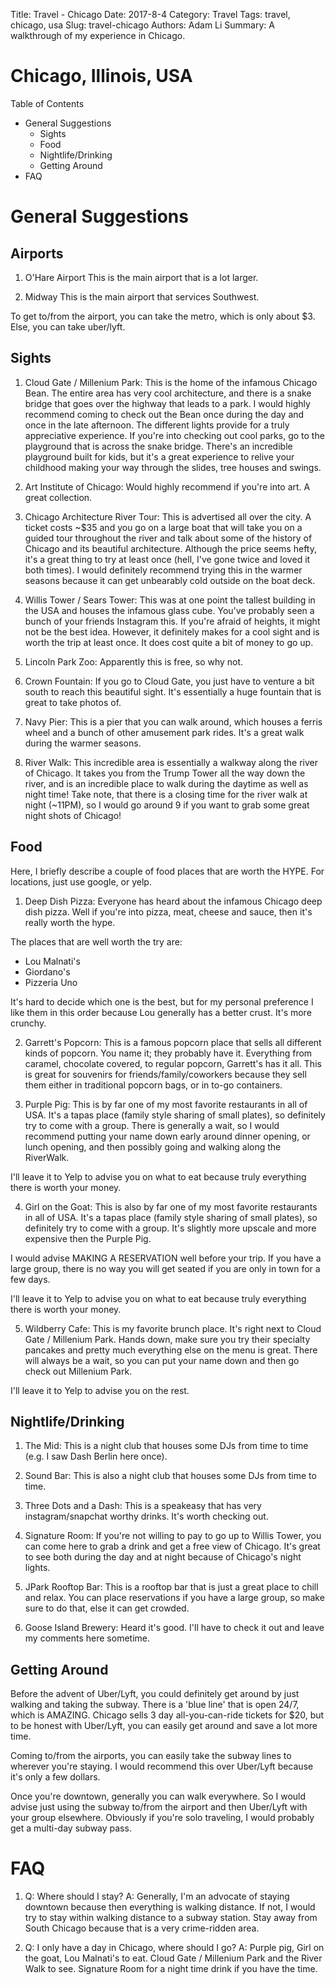 Title: Travel - Chicago
Date: 2017-8-4
Category: Travel
Tags: travel, chicago, usa
Slug: travel-chicago
Authors: Adam Li
Summary: A walkthrough of my experience in Chicago.

# Chicago, Illinois, USA
<!-- MarkdownTOC -->
Table of Contents
- General Suggestions
    - Sights
    - Food
    - Nightlife/Drinking
    - Getting Around
- FAQ

<!-- /MarkdownTOC -->
# General Suggestions
## Airports
1. O'Hare Airport
This is the main airport that is a lot larger.

2. Midway
This is the main airport that services Southwest.

To get to/from the airport, you can take the metro, which is only about $3. Else, you can take uber/lyft.

## Sights
1. Cloud Gate / Millenium Park: 
This is the home of the infamous Chicago Bean. The entire area has very cool architecture, and there is a snake bridge that goes over the highway that leads to a park. 
I would highly recommend coming to check out the Bean once during the day and once in the late afternoon. The different lights provide for a truly appreciative experience. If you're into checking out cool parks, go to the playground that is across the snake bridge. There's an incredible playground built for kids, but it's a great experience to relive your childhood making your way through the slides, tree houses and swings. 

2. Art Institute of Chicago: 
Would highly recommend if you're into art. A great collection.

3. Chicago Architecture River Tour: 
This is advertised all over the city. A ticket costs ~$35 and you go on a large boat that will take you on a guided tour throughout the river and talk about some of the history of Chicago and its beautiful architecture. 
Although the price seems hefty, it's a great thing to try at least once (hell, I've gone twice and loved it both times). I would definitely recommend trying this in the warmer seasons because it can get unbearably cold outside on the boat deck. 

4. Willis Tower / Sears Tower: 
This was at one point the tallest building in the USA and houses the infamous glass cube. You've probably seen a bunch of your friends Instagram this. If you're afraid of heights, it might not be the best idea. However, it definitely makes for a cool sight and is worth the trip at least once. 
It does cost quite a bit of money to go up.

5. Lincoln Park Zoo: 
Apparently this is free, so why not.

6. Crown Fountain: 
If you go to Cloud Gate, you just have to venture a bit south to reach this beautiful sight. It's essentially a huge fountain that is great to take photos of. 

7. Navy Pier: 
This is a pier that you can walk around, which houses a ferris wheel and a bunch of other amusement park rides. It's a great walk during the warmer seasons.

8. River Walk: 
This incredible area is essentially a walkway along the river of Chicago. It takes you from the Trump Tower all the way down the river, and is an incredible place to walk during the daytime as well as night time!
Take note, that there is a closing time for the river walk at night (~11PM), so I would go around 9 if you want to grab some great night shots of Chicago!

## Food
Here, I briefly describe a couple of food places that are worth the HYPE. For locations, just use google, or yelp.

1. Deep Dish Pizza: 
Everyone has heard about the infamous Chicago deep dish pizza. Well if you're into pizza, meat, cheese and sauce, then it's really worth the hype. 

The places that are well worth the try are:
- Lou Malnati's
- Giordano's
- Pizzeria Uno

It's hard to decide which one is the best, but for my personal preference I like them in this order because Lou generally has a better crust. It's more crunchy. 

2. Garrett's Popcorn: 
This is a famous popcorn place that sells all different kinds of popcorn. You name it; they probably have it. Everything from caramel, chocolate covered, to regular popcorn, Garrett's has it all. This is great for souvenirs for friends/family/coworkers because they sell them either in traditional popcorn bags, or in to-go containers.

3. Purple Pig: 
This is by far one of my most favorite restaurants in all of USA. It's a tapas place (family style sharing of small plates), so definitely try to come with a group. There is generally a wait, so I would recommend putting your name down early around dinner opening, or lunch opening, and then possibly going and walking along the RiverWalk.

I'll leave it to Yelp to advise you on what to eat because truly everything there is worth your money.

4. Girl on the Goat: 
This is also by far one of my most favorite restaurants in all of USA. It's a tapas place (family style sharing of small plates), so definitely try to come with a group. It's slightly more upscale and more expensive then the Purple Pig. 

I would advise MAKING A RESERVATION well before your trip. If you have a large group, there is no way you will get seated if you are only in town for a few days. 

I'll leave it to Yelp to advise you on what to eat because truly everything there is worth your money.

5. Wildberry Cafe: 
This is my favorite brunch place. It's right next to Cloud Gate / Millenium Park. Hands down, make sure you try their specialty pancakes and pretty much everything else on the menu is great. There will always be a wait, so you can put your name down and then go check out Millenium Park.

I'll leave it to Yelp to advise you on the rest.

## Nightlife/Drinking
1. The Mid: 
This is a night club that houses some DJs from time to time (e.g. I saw Dash Berlin here once).

2. Sound Bar: 
This is also a night club that houses some DJs from time to time. 

3. Three Dots and a Dash: 
This is a speakeasy that has very instagram/snapchat worthy drinks. It's worth checking out. 

4. Signature Room: 
If you're not willing to pay to go up to Willis Tower, you can come here to grab a drink and get a free view of Chicago. It's great to see both during the day and at night because of Chicago's night lights.

5. JPark Rooftop Bar: 
This is a rooftop bar that is just a great place to chill and relax. You can place reservations if you have a large group, so make sure to do that, else it can get crowded.

6. Goose Island Brewery: 
Heard it's good. I'll have to check it out and leave my comments here sometime.

## Getting Around
Before the advent of Uber/Lyft, you could definitely get around by just walking and taking the subway. There is a 'blue line' that is open 24/7, which is AMAZING. Chicago sells 3 day all-you-can-ride tickets for $20, but to be honest with Uber/Lyft, you can easily get around and save a lot more time.  

Coming to/from the airports, you can easily take the subway lines to wherever you're staying. I would recommend this over Uber/Lyft because it's only a few dollars. 

Once you're downtown, generally you can walk everywhere. So I would advise just using the subway to/from the airport and then Uber/Lyft with your group elsewhere. Obviously if you're solo traveling, I would probably get a multi-day subway pass. 

# FAQ
1. Q: Where should I stay? 
A: Generally, I'm an advocate of staying downtown because then everything is walking distance. If not, I would try to stay within walking distance to a subway station. Stay away from South Chicago because that is a very crime-ridden area.

2. Q: I only have a day in Chicago, where should I go?
A: Purple pig, Girl on the goat, Lou Malnati's to eat. Cloud Gate / Millenium Park and the River Walk to see. Signature Room for a night time drink if you have the time.

